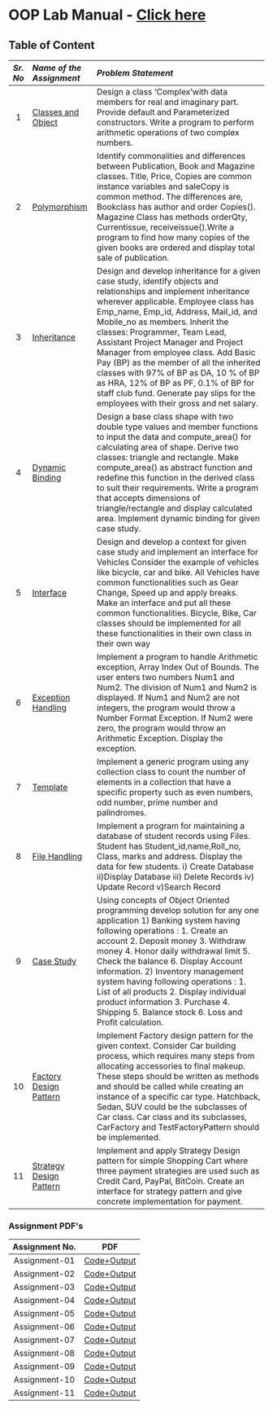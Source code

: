 # OOP Lab Manual - [Click here](OOPLabManual.pdf)

## Table of Content

| _Sr. No_ | _Name of the Assignment_                 | _Problem Statement_                                                                                                                                                                                                                                                                                                                                                                                                                                                                                                                                                    |
| :------: | :--------------------------------------- | :--------------------------------------------------------------------------------------------------------------------------------------------------------------------------------------------------------------------------------------------------------------------------------------------------------------------------------------------------------------------------------------------------------------------------------------------------------------------------------------------------------------------------------------------------------------------- |
|    1     | [Classes and Object](Assignment-01)      | Design a class ‘Complex’with data members for real and imaginary part. Provide default and Parameterized constructors. Write a program to perform arithmetic operations of two complex numbers.                                                                                                                                                                                                                                                                                                                                                                        |
|    2     | [Polymorphism](Assignment-02)            | Identify commonalities and differences between Publication, Book and Magazine classes. Title, Price, Copies are common instance variables and saleCopy is common method. The differences are, Bookclass has author and order Copies(). Magazine Class has methods orderQty, Currentissue, receiveissue().Write a program to find how many copies of the given books are ordered and display total sale of publication.                                                                                                                                                 |
|    3     | [Inheritance](Assignment-03)             | Design and develop inheritance for a given case study, identify objects and relationships and implement inheritance wherever applicable. Employee class has Emp_name, Emp_id, Address, Mail_id, and Mobile_no as members. Inherit the classes: Programmer, Team Lead, Assistant Project Manager and Project Manager from employee class. Add Basic Pay (BP) as the member of all the inherited classes with 97% of BP as DA, 10 % of BP as HRA, 12% of BP as PF, 0.1% of BP for staff club fund. Generate pay slips for the employees with their gross and net salary. |
|    4     | [Dynamic Binding](Assignment-04)         | Design a base class shape with two double type values and member functions to input the data and compute_area() for calculating area of shape. Derive two classes: triangle and rectangle. Make compute_area() as abstract function and redefine this function in the derived class to suit their requirements. Write a program that accepts dimensions of triangle/rectangle and display calculated area. Implement dynamic binding for given case study.                                                                                                             |
|    5     | [Interface](Assignment-05)               | Design and develop a context for given case study and implement an interface for Vehicles Consider the example of vehicles like bicycle, car and bike. All Vehicles have common functionalities such as Gear Change, Speed up and apply breaks. Make an interface and put all these common functionalities. Bicycle, Bike, Car classes should be implemented for all these functionalities in their own class in their own way                                                                                                                                         |
|    6     | [Exception Handling](Assignment-06)      | Implement a program to handle Arithmetic exception, Array Index Out of Bounds. The user enters two numbers Num1 and Num2. The division of Num1 and Num2 is displayed. If Num1 and Num2 are not integers, the program would throw a Number Format Exception. If Num2 were zero, the program would throw an Arithmetic Exception. Display the exception.                                                                                                                                                                                                                 |
|    7     | [Template](Assignment-07)                | Implement a generic program using any collection class to count the number of elements in a collection that have a specific property such as even numbers, odd number, prime number and palindromes.                                                                                                                                                                                                                                                                                                                                                                   |
|    8     | [File Handling](Assignment-08)           | Implement a program for maintaining a database of student records using Files. Student has Student_id,name,Roll_no, Class, marks and address. Display the data for few students. i) Create Database ii)Display Database iii) Delete Records iv) Update Record v)Search Record                                                                                                                                                                                                                                                                                          |
|    9     | [Case Study](Assignment-09)              | Using concepts of Object Oriented programming develop solution for any one application 1) Banking system having following operations : 1. Create an account 2. Deposit money 3. Withdraw money 4. Honor daily withdrawal limit 5. Check the balance 6. Display Account information. 2) Inventory management system having following operations : 1. List of all products 2. Display individual product information 3. Purchase 4. Shipping 5. Balance stock 6. Loss and Profit calculation.                                                                            |
|    10    | [Factory Design Pattern](Assignment-10)  | Implement Factory design pattern for the given context. Consider Car building process, which requires many steps from allocating accessories to final makeup. These steps should be written as methods and should be called while creating an instance of a specific car type. Hatchback, Sedan, SUV could be the subclasses of Car class. Car class and its subclasses, CarFactory and TestFactoryPattern should be implemented.                                                                                                                                      |
|    11    | [Strategy Design Pattern](Assignment-01) | Implement and apply Strategy Design pattern for simple Shopping Cart where three payment strategies are used such as Credit Card, PayPal, BitCoin. Create an interface for strategy pattern and give concrete implementation for payment.                                                                                                                                                                                                                                                                                                                              |

### Assignment PDF's

| Assignment No. |                     PDF                      |
| :------------: | :------------------------------------------: |
| Assignment-01  | [Code+Output](Assignment-01/Code+Output.txt) |
| Assignment-02  | [Code+Output](Assignment-02/Code+Output.txt) |
| Assignment-03  | [Code+Output](Assignment-03/Code+Output.txt) |
| Assignment-04  | [Code+Output](Assignment-04/Code+Output.txt) |
| Assignment-05  | [Code+Output](Assignment-05/Code+Output.txt) |
| Assignment-06  | [Code+Output](Assignment-06/Code+Output.txt) |
| Assignment-07  | [Code+Output](Assignment-07/Code+Output.txt) |
| Assignment-08  | [Code+Output](Assignment-08/Code+Output.txt) |
| Assignment-09  | [Code+Output](Assignment-09/Code+Output.txt) |
| Assignment-10  | [Code+Output](Assignment-10/Code+Output.txt) |
| Assignment-11  | [Code+Output](Assignment-11/Code+Output.txt) |

